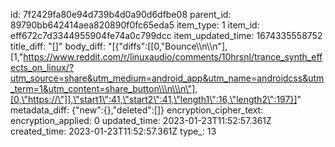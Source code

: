 id: 7f2429fa80e94d739b4d0a90d6dfbe08
parent_id: 89790bb642414aea820890f0fc65eda5
item_type: 1
item_id: eff672c7d3344955904fe74a0c799dcc
item_updated_time: 1674335558752
title_diff: "[]"
body_diff: "[{\"diffs\":[[0,\"Bounce\\\n\\\n\"],[1,\"https://www.reddit.com/r/linuxaudio/comments/10hrsnl/trance_synth_effects_on_linux/?utm_source=share&utm_medium=android_app&utm_name=androidcss&utm_term=1&utm_content=share_button\\\n\\\n\"],[0,\"https://\"]],\"start1\":41,\"start2\":41,\"length1\":16,\"length2\":197}]"
metadata_diff: {"new":{},"deleted":[]}
encryption_cipher_text: 
encryption_applied: 0
updated_time: 2023-01-23T11:52:57.361Z
created_time: 2023-01-23T11:52:57.361Z
type_: 13